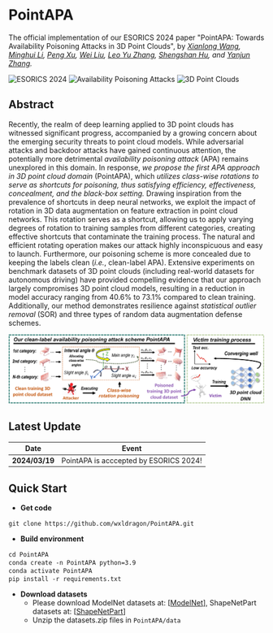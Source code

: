 # PointAPA
The official implementation of our ESORICS 2024 paper "PointAPA: Towards Availability Poisoning Attacks in 3D Point Clouds", by *[Xianlong Wang](https://wxldragon.github.io/), [Minghui Li](http://trustai.cse.hust.edu.cn/index.htm), [Peng Xu](https://faculty.hust.edu.cn/xupeng1/zh_CN/index.htm), [Wei Liu](https://wilmido.github.io/), [Leo Yu Zhang](https://experts.griffith.edu.au/41503-leo-zhang), [Shengshan Hu](http://trustai.cse.hust.edu.cn/index.htm), and [Yanjun Zhang](https://profiles.uts.edu.au/Yanjun.Zhang).*

![ESORICS 2024](https://img.shields.io/badge/ESORICS-2024-blue.svg?style=plastic) 
![Availability Poisoning Attacks](https://img.shields.io/badge/Poisoning-Attacks-orange.svg?style=plastic)
![3D Point Clouds](https://img.shields.io/badge/3DPoint-Clouds-green.svg?style=plastic)

## Abstract
Recently, the realm of deep learning applied to 3D point clouds has witnessed significant progress, accompanied by a growing concern about the emerging security threats to point cloud models. While adversarial attacks and backdoor attacks have gained continuous attention, the potentially more detrimental _availability poisoning attack_ (APA) remains unexplored in this domain. In response, _we propose the first APA approach in 3D point cloud domain_ (PointAPA), which _utilizes class-wise rotations to serve as shortcuts for poisoning, thus satisfying efficiency, effectiveness, concealment, and the black-box setting._ Drawing inspiration from the prevalence of shortcuts in deep neural networks, we exploit the impact of rotation in 3D data augmentation on feature extraction in point cloud networks. This rotation serves as a shortcut, allowing us to apply varying degrees of rotation to training samples from different categories, creating effective shortcuts that contaminate the training process. The natural and efficient rotating operation makes our attack highly inconspicuous and easy to launch. Furthermore, our poisoning scheme is more concealed due to keeping the labels clean (_i.e._, clean-label APA). Extensive experiments on benchmark datasets of 3D point clouds (including real-world datasets for autonomous driving) have provided compelling evidence that our approach largely compromises 3D point cloud models, resulting in a reduction in model accuracy ranging from 40.6% to 73.1% compared to clean training. Additionally, our method demonstrates resilience against _statistical outlier removal_ (SOR) and three types of random data augmentation defense schemes.

<p align="center">
  <img src="PointAPA.png" width="700"/>
</p>

## Latest Update
| Date       | Event    |
|------------|----------|
| **2024/03/19** | PointAPA is acccepted by ESORICS 2024!  |


## Quick Start
- **Get code**
```shell 
git clone https://github.com/wxldragon/PointAPA.git
```

- **Build environment**
```shell
cd PointAPA
conda create -n PointAPA python=3.9
conda activate PointAPA
pip install -r requirements.txt
```

- **Download datasets**
  - Please download ModelNet datasets at: [[ModelNet](https://www.kaggle.com/datasets/chenxaoyu/modelnet-normal-resampled)], ShapeNetPart datasets at: [[ShapeNetPart](https://www.kaggle.com/datasets/mitkir/shapenet)]
  - Unzip the datasets.zip files in ```PointAPA/data```
